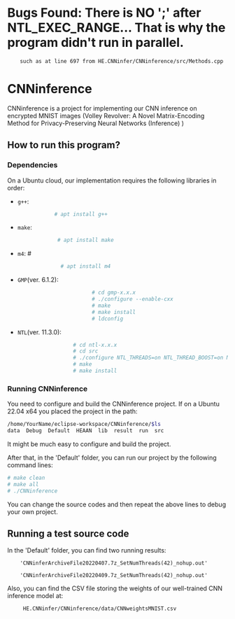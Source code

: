 # Bugs Found: There is NO ';' after NTL_EXEC_RANGE... That is why the program didn't run in parallel.
        such as at line 697 from HE.CNNinfer/CNNinference/src/Methods.cpp 

# CNNinference

CNNinference is a project for implementing our CNN inference on  encrypted MNIST images (Volley Revolver: A Novel Matrix-Encoding Method for Privacy-Preserving Neural Networks (Inference) )

## How to run this program? 

### Dependencies

On a Ubuntu cloud, our implementation requires the following libraries in order:
* `g++`:      
```sh
               # apt install g++ 
```

* `make`:       
```sh
                # apt install make
```

* `m4`: #        
```sh
                 # apt install m4
```

* `GMP`(ver. 6.1.2):      
```sh
                           # cd gmp-x.x.x  
                           # ./configure --enable-cxx  
                           # make
                           # make install
                           # ldconfig
```

* `NTL`(ver. 11.3.0): 
```sh
                     # cd ntl-x.x.x
                     # cd src
                     # ./configure NTL_THREADS=on NTL_THREAD_BOOST=on NTL_EXCEPTIONS=on
                     # make
                     # make install
```

### Running CNNinference 

You need to configure and build the CNNinference project. If on a Ubuntu 22.04 x64 you placed the project in the path:
```sh
/home/YourName/eclipse-workspace/CNNinference/$ls
data  Debug  Default  HEAAN  lib  result  run  src
```
It might be much easy to configure and build the project.  

After that, in the 'Default' folder, you can run our project by the following command lines:

```sh
# make clean
# make all
# ./CNNinference
``` 

You can change the source codes and then repeat the above lines to debug your own project.

## Running a test source code

In the 'Default' folder, you can find two running results:   

        'CNNinferArchiveFile20220407.7z_SetNumThreads(42)_nohup.out'  
        
        'CNNinferArchiveFile20220409.7z_SetNumThreads(42)_nohup.out'
        
        
Also, you can find the CSV file storing the weights of our well-trained CNN inference model at:

         HE.CNNinfer/CNNinference/data/CNNweightsMNIST.csv
         


            
            
    

